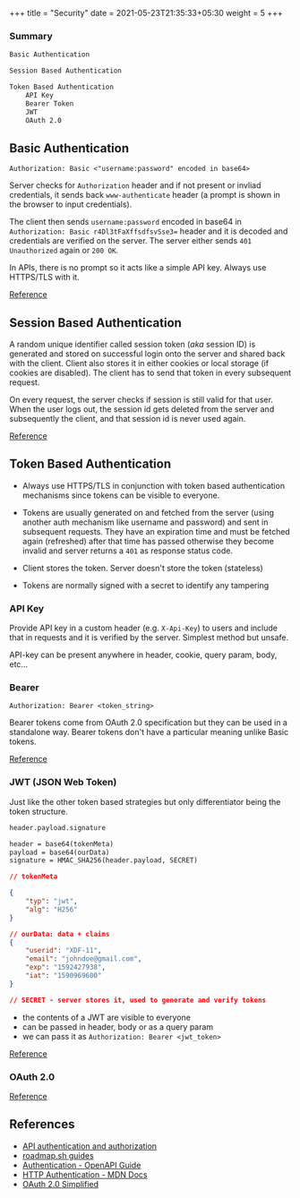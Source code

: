 +++
title = "Security"
date = 2021-05-23T21:35:33+05:30
weight = 5
+++

### Summary
```txt
Basic Authentication

Session Based Authentication

Token Based Authentication
	API Key
	Bearer Token
	JWT
	OAuth 2.0
```

## Basic Authentication
```foobar
Authorization: Basic <"username:password" encoded in base64>
```

Server checks for `Authorization` header and if not present or invliad credentials, it sends back `www-authenticate` header (a prompt is shown in the browser to input credentials). 

The client then sends `username:password` encoded in base64 in `Authorization: Basic r4Dl3tFaXffsdfsvSse3=` header and it is decoded and credentials are verified on the server. The server either sends `401 Unauthorized` again or `200 OK`.

In APIs, there is no prompt so it acts like a simple API key. Always use HTTPS/TLS with it.

[Reference](https://roadmap.sh/guides/basic-authentication)

## Session Based Authentication
A random unique identifier called session token (_aka_ session ID) is generated and stored on successful login onto the server and shared back with the client. Client also stores it in either cookies or local storage (if cookies are disabled). The client has to send that token in every subsequent request.

On every request, the server checks if session is still valid for that user. When the user logs out, the session id gets deleted from the server and subsequently the client, and that session id is never used again.

[Reference](https://roadmap.sh/guides/session-authentication)

## Token Based Authentication
- Always use HTTPS/TLS in conjunction with token based authentication mechanisms since tokens can be visible to everyone.

- Tokens are usually generated on and fetched from the server (using another auth mechanism like username and password) and sent in subsequent requests. They have an expiration time and must be fetched again (refreshed) after that time has passed otherwise they become invalid and server returns a `401` as response status code.

- Client stores the token. Server doesn't store the token (stateless)

- Tokens are normally signed with a secret to identify any tampering
### API Key
Provide API key in a custom header (e.g. `X-Api-Key`) to users and include that in requests and it is verified by the server. Simplest method but unsafe.

API-key can be present anywhere in header, cookie, query param, body, etc...

### Bearer
```foobar
Authorization: Bearer <token_string>
```
Bearer tokens come from OAuth 2.0 specification but they can be used in a standalone way. Bearer tokens don't have a particular meaning unlike Basic tokens.

[Reference](https://roadmap.sh/guides/token-authentication)

### JWT (JSON Web Token)
Just like the other token based strategies but only differentiator being the token structure.
```txt
header.payload.signature

header = base64(tokenMeta)
payload = base64(ourData)
signature = HMAC_SHA256(header.payload, SECRET)
```
```json
// tokenMeta

{
	"typ": "jwt",
	"alg": "H256"
}

// ourData: data + claims
{
	"userid": "XDF-11",
	"email": "johndoe@gmail.com",
	"exp": "1592427938",
	"iat": "1590969600"
}

// SECRET - server stores it, used to generate and verify tokens
```

- the contents of a JWT are visible to everyone
- can be passed in header, body or as a query param
- we can pass it as `Authorization: Bearer <jwt_token>`

[Reference](https://roadmap.sh/guides/jwt-authentication)


### OAuth 2.0
[Reference](https://roadmap.sh/guides/oauth)

## References
- [API authentication and authorization](https://idratherbewriting.com/learnapidoc/docapis_more_about_authorization.html)
- [roadmap.sh guides](https://roadmap.sh/guides)
- [Authentication - OpenAPI Guide](https://swagger.io/docs/specification/authentication/)
- [HTTP Authentication - MDN Docs](https://developer.mozilla.org/en-US/docs/Web/HTTP/Authentication)
- [OAuth 2.0 Simplified](https://aaronparecki.com/oauth-2-simplified/)
